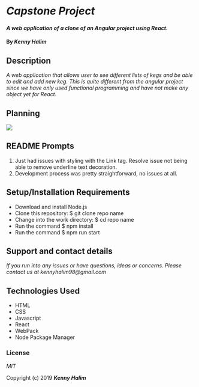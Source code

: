 # _Capstone Project_

#### _A web application of a clone of an Angular project using React._

#### By _**Kenny Halim**_

## Description

_A web application that allows user to see different lists of kegs and be able to edit and add new keg. This is quite different from the angular project since we have only used functional programming and have not make any object yet for React._

## Planning

_<img src="flowchart.png">_

## README Prompts

1. Just had issues with styling with the Link tag. Resolve issue not being able to remove underline text decoration.
2. Development process was pretty straightforward, no issues at all.

## Setup/Installation Requirements

- Download and install Node.js
- Clone this repository: \$ git clone repo name
- Change into the work directory: \$ cd repo name
- Run the command \$ npm install
- Run the command \$ npm run start

## Support and contact details

_If you run into any issues or have questions, ideas or concerns. Please contact us at kennyhalim98@gmail.com_

## Technologies Used

- HTML
- CSS
- Javascript
- React
- WebPack
- Node Package Manager

### License

_MIT_

Copyright (c) 2019 **_Kenny Halim_**
